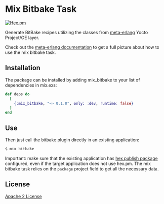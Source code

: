# Mix Bitbake Task

[![Hex.pm](https://img.shields.io/hexpm/v/mix_bitbake.svg)](https://hex.pm/packages/mix_bitbake)

Generate BitBake recipes utilizing the classes from [meta-erlang](https://github.com/meta-erlang/meta-erlang) Yocto Project/OE layer.

Check out the [meta-erlang documentation](https://meta-erlang.github.io) to get a full picture about how to use the mix bitbake task.

## Installation

The package can be installed by adding mix_bitbake to your list of dependencies in mix.exs:

```elixir
def deps do
  [
    {:mix_bitbake, "~> 0.1.0", only: :dev, runtime: false}
  ]
end
```

## Use

Then just call the bitbake plugin directly in an existing application:

```bash
$ mix bitbake
```
Important: make sure that the existing application has [hex publish package](https://hex.pm/docs/publish) configured, even if the target application does not use hex.pm. The mix bitbake task relies on the `package` project field to get all the necessary data.


## License

[Apache 2 License](https://github.com/meta-erlang/mix_bitbake/LICENSE)